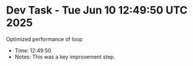 # Dev Task - Tue Jun 10 12:49:50 UTC 2025
Optimized performance of loop
- Time: 12:49:50
- Notes: This was a key improvement step.
